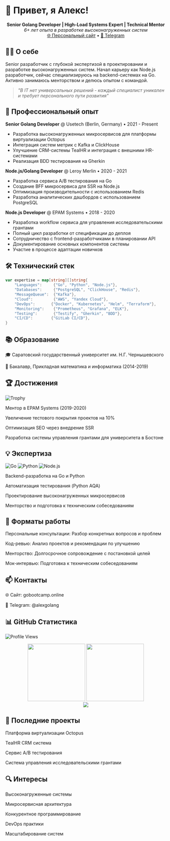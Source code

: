 # 👋 Привет, я Алекс!

<div align="center">
  <strong>Senior Golang Developer | High-Load Systems Expert | Technical Mentor</strong><br>
  <em>6+ лет опыта в разработке высоконагруженных систем</em>
</div>

<div align="center">
  <a href="https://gobootcamp.online">🌐 Персональный сайт</a> •
  <a href="https://t.me/alexgolang">💬 Telegram</a>
</div>

## 👨‍💻 О себе

Senior разработчик с глубокой экспертизой в проектировании и разработке высоконагруженных систем. Начал карьеру как Node.js разработчик, сейчас специализируюсь на backend-системах на Go. Активно занимаюсь менторством и делюсь опытом с командой.

> *"В IT нет универсальных решений - каждый специалист уникален и требует персонального пути развития"*

## 💼 Профессиональный опыт

**Senior Golang Developer** @ Usetech (Berlin, Germany) • 2021 - Present
- Разработка высоконагруженных микросервисов для платформы виртуализации Octopus
- Интеграция систем метрик с Kafka и ClickHouse
- Улучшение CRM-системы TealHR и интеграция с внешними HR-системами
- Реализация BDD тестирования на Gherkin

**Node.js/Golang Developer** @ Leroy Merlin • 2020 - 2021
- Разработка сервиса A/B тестирования на Go
- Создание BFF микросервиса для SSR на Node.js
- Оптимизация производительности с использованием Redis
- Разработка аналитических дашбордов с использованием PostgreSQL

**Node.js Developer** @ EPAM Systems • 2018 - 2020
- Разработка workflow сервиса для управления исследовательскими грантами
- Полный цикл разработки от спецификации до деплоя
- Сотрудничество с frontend-разработчиками в планировании API
- Документирование основных компонентов системы
- Участие в процессе адаптации новичков

## 🛠 Технический стек

```go
var expertise = map[string][]string{
    "Languages":     {"Go", "Python", "Node.js"},
    "Databases":     {"PostgreSQL", "ClickHouse", "Redis"},
    "MessageQueue":  {"Kafka"},
    "Cloud":         {"AWS", "Yandex Cloud"},
    "DevOps":       {"Docker", "Kubernetes", "Helm", "Terraform"},
    "Monitoring":    {"Prometheus", "Grafana", "ELK"},
    "Testing":       {"Testify", "Gherkin", "BDD"},
    "CI/CD":        {"GitLab CI/CD"},
}
```

## 📚 Образование

🎓 Саратовский государственный университет им. Н.Г. Чернышевского

📖 Бакалавр, Прикладная математика и информатика (2014-2019)

## 🏆 Достижения

![Trophy](https://github-profile-trophy.vercel.app/?username=atitov96&theme=darkhub)

Ментор в EPAM Systems (2019-2020)

Увеличение тестового покрытия проектов на 10%

Оптимизация SEO через внедрение SSR

Разработка системы управления грантами для университета в Бостоне

## 💡 Экспертиза

![Go](https://img.shields.io/badge/go-%2300ADD8.svg?style=for-the-badge&logo=go&logoColor=white)
![Python](https://img.shields.io/badge/python-3670A0?style=for-the-badge&logo=python&logoColor=ffdd54)
![Node.js](https://img.shields.io/badge/node.js-6DA55F?style=for-the-badge&logo=node.js&logoColor=white)

Backend-разработка на Go и Python

Автоматизация тестирования (Python AQA)

Проектирование высоконагруженных микросервисов

Менторство и подготовка к техническим собеседованиям

## 🎯 Форматы работы

Персональные консультации: Разбор конкретных вопросов и проблем

Код-ревью: Анализ проектов и рекомендации по улучшению

Менторство: Долгосрочное сопровождение с постановкой целей

Мок-интервью: Подготовка к техническим собеседованиям

## 📫 Контакты

🌐 Сайт: gobootcamp.online

📱 Telegram: @alexgolang

## 📊 GitHub Статистика

![Profile Views](https://komarev.com/ghpvc/?username=atitov96)

<div align="center">
  <img height="180em" src="https://github-readme-stats.vercel.app/api?username=atitov96&show_icons=true&theme=dark"/>
  <img height="180em" src="https://github-readme-stats.vercel.app/api/top-langs/?username=atitov96&layout=compact&theme=dark"/>
</div>
<div align="center">
  <img src="https://github-readme-streak-stats.herokuapp.com/?user=atitov96&theme=dark"/>
</div>

## 🌟 Последние проекты

Платформа виртуализации Octopus

TealHR CRM система

Сервис A/B тестирования

Система управления исследовательскими грантами

## 🔍 Интересы

Высоконагруженные системы

Микросервисная архитектура

Конкурентное программирование

DevOps практики

Масштабирование систем
